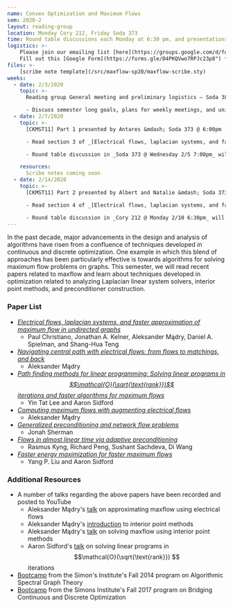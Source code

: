 ```yaml
---
name: Convex Optimization and Maximum Flows
sem: 2020-2
layout: reading-group
location: Monday Cory 212, Friday Soda 373
time: Round table discussions each Monday at 6:30 pm, and presentations each Friday at 6:00 pm
logistics: >-
    Please join our emailing list [here](https://groups.google.com/d/forum/ugtcs-maxflow-sp20) to stay up to date with current events.
    Fill out this [Google Form](https://forms.gle/D4PKQVwo7RPJc23p8") for course units.
files: >-
    [scribe note template](/src/maxflow-sp20/maxflow-scribe.sty)
weeks:
  - date: 2/3/2020
    topic: >-
      Reading group General meeting and preliminary logistics — Soda 380 @ 7:00pm

      - Discuss semester long goals, plans for weekly meetings, and unit requirements.
  - date: 2/7/2020
    topic: >-
      [CKMST11] Part 1 presented by Antares &mdash; Soda 373 @ 6:00pm

      - Read section 3 of _[Electrical flows, laplacian systems, and faster approximation of maximum flow in undirected graphs](https://arxiv.org/abs/1010.2921)_

      - Round table discussion in _Soda 373 @ Wednesday 2/5 7:00pm_ will cover experts, electrical flows, and a sketch of the $$\tilde{\mathcal{O}}(\frac{m^{3/2}}{\epsilon^{5/2}})$$ time algorithm.

    resources:
      Scribe notes coming soon
  - date: 2/14/2020
    topic: >-
      [CKMST11] Part 2 presented by Albert and Natalie &mdash; Soda 373 @ 6:00pm

      - Read section 4 of _[Electrical flows, laplacian systems, and faster approximation of maximum flow in undirected graphs](https://arxiv.org/abs/1010.2921)_

      - Round table discussion in _Cory 212 @ Monday 2/10 6:30pm_ will sketch the $$\widetilde{\mathcal{O}}(\frac{m^{4/3}}{\epsilon^3})$$ time algorithm.
---
```


In the past decade, major advancements in the design and analysis of algorithms have risen from a confluence of techniques developed in continuous and discrete optimization.
One example in which this blend of approaches has been particularly effective is towards algorithms for solving maximum flow problems on graphs.
This semester, we will read recent papers related to maxflow and learn about techniques developed in optimization related to analyzing Laplacian linear system solvers, interior point methods, and preconditioner construction.

### Paper List

- [_Electrical flows, laplacian systems, and faster approximation of maximum flow in undirected graphs_](https://arxiv.org/abs/1010.2921)
  - Paul Christiano, Jonathan A. Kelner, Aleksander M&#261;dry, Daniel A. Spielman, and Shang-Hua Teng
- [_Navigating central path with electrical flows: from flows to matchings, and back_](https://arxiv.org/abs/1307.2205)
  - Aleksander M&#261;dry
- [_Path finding methods for linear programming: Solving linear programs in $$\mathcal{O}(\sqrt{\text{rank}})$$ iterations and faster algorithms for maximum flows_](https://arxiv.org/abs/1312.6677)
  - Yin Tat Lee and Aaron Sidford
- [_Computing maximum flows with augmenting electrical flows_](https://people.csail.mit.edu/madry/docs/aug_flow.pdf)
  - Aleksander M&#261;dry
- [_Generalized preconditioning and network flow problems_](https://arxiv.org/abs/1606.07425)
  - Jonah Sherman
- [_Flows in almost linear time via adaptive preconditioning_](https://arxiv.org/abs/1906.10340)
  - Rasmus Kyng, Richard Peng, Sushant Sachdeva, Di Wang
- [_Faster energy maximization for faster maximum flows_](https://arxiv.org/abs/1910.14276)
  - Yang P. Liu and Aaron Sidford

### Additional Resources

- A number of talks regarding the above papers have been recorded and posted to YouTube
  - Aleksander Mądry's [talk](https://www.youtube.com/watch?v=sgCq7g67920) on approximating maxflow using electrical flows
  - Aleksander Mądry's [introduction](https://www.youtube.com/watch?v=OJPj2-lkqMo) to interior point methods
  - Aleksander Mądry's [talk](https://www.youtube.com/watch?v=ZIxp0rPEQ_c) on solving maxflow using interior point methods
  - Aaron Sidford's [talk](https://www.youtube.com/watch?v=4ZyqCOrszLc) on solving linear programs in $$\mathcal{O}(\sqrt{\text{rank}}) $$ iterations
- [Bootcamp](https://simons.berkeley.edu/workshops/spectral2014-boot-camp) from the Simon's Institute's Fall 2014 program on Algorithmic Spectral Graph Theory
- [Bootcamp](https://simons.berkeley.edu/workshops/optimization2017-boot-camp) from the Simons Institute's Fall 2017 program on Bridging Continuous and Discrete Optimization

